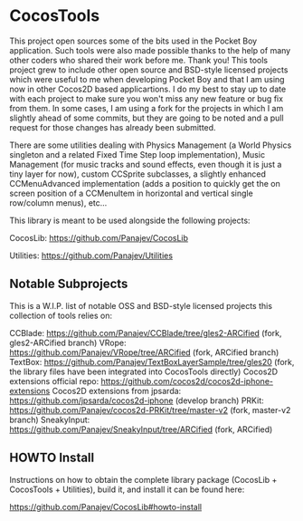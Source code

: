 CocosTools
==========

This project open sources some of the bits used in the Pocket Boy application. Such tools were also made possible thanks to the help of many other coders who shared their work before me. Thank you!
This tools project grew to include other open source and BSD-style licensed projects which were useful to me when developing Pocket Boy and that I am using now in other Cocos2D based applicartions. I do my best to stay up to date with each project to make sure you won't miss any new feature or bug fix from them. In some cases, I am using a fork for the projects in which I am slightly ahead of some commits, but they are going to be noted and a pull request for those changes has already been submitted.

There are some utilities dealing with Physics Management (a World Physics singleton and a related Fixed Time Step loop implementation), Music Management (for music tracks and sound effects, even though it is just a tiny layer for now), custom CCSprite subclasses, a slightly enhanced CCMenuAdvanced implementation (adds a position to quickly get the on screen position of a CCMenuItem in horizontal and vertical single row/column menus), etc...

This library is meant to be used alongside the following projects:

CocosLib: https://github.com/Panajev/CocosLib

Utilities: https://github.com/Panajev/Utilities


Notable Subprojects
-------------------

This is a W.I.P. list of notable OSS and BSD-style licensed projects this collection of tools relies on:

CCBlade: https://github.com/Panajev/CCBlade/tree/gles2-ARCified (fork, gles2-ARCified branch)
VRope: https://github.com/Panajev/VRope/tree/ARCified (fork, ARCified branch)
TextBox: https://github.com/Panajev/TextBoxLayerSample/tree/gles20 (fork, the library files have been integrated into CocosTools directly)
Cocos2D extensions official repo: https://github.com/cocos2d/cocos2d-iphone-extensions
Cocos2D extensions from jpsarda: https://github.com/jpsarda/cocos2d-iphone (develop branch)
PRKit: https://github.com/Panajev/cocos2d-PRKit/tree/master-v2 (fork, master-v2 branch)
SneakyInput: https://github.com/Panajev/SneakyInput/tree/ARCified (fork, ARCified)



HOWTO Install
-------------

Instructions on how to obtain the complete library package (CocosLib + CocosTools + Utilities), build it, and install it can be found here:

https://github.com/Panajev/CocosLib#howto-install

